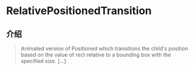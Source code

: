 # RelativePositionedTransition

## 介绍

> Animated version of Positioned which transitions the child's position based on the value of rect relative to a bounding box with the specified size. [...]
